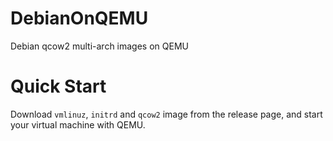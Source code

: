 # DebianOnQEMU

Debian qcow2 multi-arch images on QEMU

# Quick Start

Download `vmlinuz`, `initrd` and `qcow2` image from the release page, and start your virtual machine with QEMU.